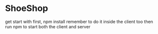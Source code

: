 # ShoeShop

get start with
first, npm install
remember to do it inside the client too
then run npm to start both the client and server

